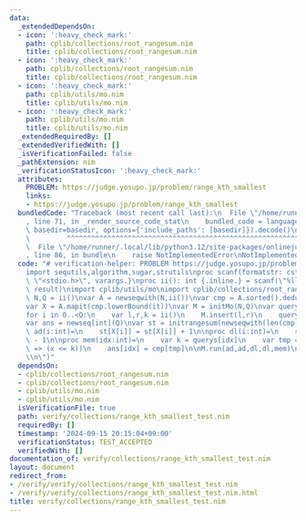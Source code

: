 ```yaml
---
data:
  _extendedDependsOn:
  - icon: ':heavy_check_mark:'
    path: cplib/collections/root_rangesum.nim
    title: cplib/collections/root_rangesum.nim
  - icon: ':heavy_check_mark:'
    path: cplib/collections/root_rangesum.nim
    title: cplib/collections/root_rangesum.nim
  - icon: ':heavy_check_mark:'
    path: cplib/utils/mo.nim
    title: cplib/utils/mo.nim
  - icon: ':heavy_check_mark:'
    path: cplib/utils/mo.nim
    title: cplib/utils/mo.nim
  _extendedRequiredBy: []
  _extendedVerifiedWith: []
  _isVerificationFailed: false
  _pathExtension: nim
  _verificationStatusIcon: ':heavy_check_mark:'
  attributes:
    PROBLEM: https://judge.yosupo.jp/problem/range_kth_smallest
    links:
    - https://judge.yosupo.jp/problem/range_kth_smallest
  bundledCode: "Traceback (most recent call last):\n  File \"/home/runner/.local/lib/python3.12/site-packages/onlinejudge_verify/documentation/build.py\"\
    , line 71, in _render_source_code_stat\n    bundled_code = language.bundle(stat.path,\
    \ basedir=basedir, options={'include_paths': [basedir]}).decode()\n          \
    \         ^^^^^^^^^^^^^^^^^^^^^^^^^^^^^^^^^^^^^^^^^^^^^^^^^^^^^^^^^^^^^^^^^^^^^^^^^^^^^^^^^\n\
    \  File \"/home/runner/.local/lib/python3.12/site-packages/onlinejudge_verify/languages/nim.py\"\
    , line 86, in bundle\n    raise NotImplementedError\nNotImplementedError\n"
  code: "# verification-helper: PROBLEM https://judge.yosupo.jp/problem/range_kth_smallest\n\
    import sequtils,algorithm,sugar,strutils\nproc scanf(formatstr: cstring){.header:\
    \ \"<stdio.h>\", varargs.}\nproc ii(): int {.inline.} = scanf(\"%lld\\n\", addr\
    \ result)\nimport cplib/utils/mo\nimport cplib/collections/root_rangesum\n\nvar\
    \ N,Q = ii()\nvar A = newseqwith(N,ii())\nvar cmp = A.sorted().deduplicate(true)\n\
    var X = A.mapit(cmp.lowerBound(it))\nvar M = initMo(N,Q)\nvar querys : seq[int]\n\
    for i in 0..<Q:\n    var l,r,k = ii()\n    M.insert(l,r)\n    querys.add(k)\n\
    var ans = newseq[int](Q)\nvar st = initrangesum(newseqwith(len(cmp),0))\n\nproc\
    \ ad(i:int)=\n    st[X[i]] = st[X[i]] + 1\n\nproc dl(i:int)=\n    st[X[i]] = st[X[i]]\
    \ - 1\n\nproc mem(idx:int)=\n    var k = querys[idx]\n    var tmp = st.max_right(0,(x:int)\
    \ => (x <= k))\n    ans[idx] = cmp[tmp]\n\nM.run(ad,ad,dl,dl,mem)\n\necho ans.join(\"\
    \\n\")"
  dependsOn:
  - cplib/collections/root_rangesum.nim
  - cplib/collections/root_rangesum.nim
  - cplib/utils/mo.nim
  - cplib/utils/mo.nim
  isVerificationFile: true
  path: verify/collections/range_kth_smallest_test.nim
  requiredBy: []
  timestamp: '2024-09-15 20:15:04+09:00'
  verificationStatus: TEST_ACCEPTED
  verifiedWith: []
documentation_of: verify/collections/range_kth_smallest_test.nim
layout: document
redirect_from:
- /verify/verify/collections/range_kth_smallest_test.nim
- /verify/verify/collections/range_kth_smallest_test.nim.html
title: verify/collections/range_kth_smallest_test.nim
---
```

